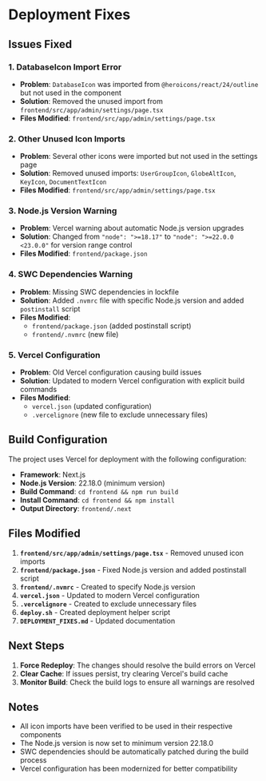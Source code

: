 # Deployment Fixes

## Issues Fixed

### 1. DatabaseIcon Import Error
- **Problem**: `DatabaseIcon` was imported from `@heroicons/react/24/outline` but not used in the component
- **Solution**: Removed the unused import from `frontend/src/app/admin/settings/page.tsx`
- **Files Modified**: `frontend/src/app/admin/settings/page.tsx`

### 2. Other Unused Icon Imports
- **Problem**: Several other icons were imported but not used in the settings page
- **Solution**: Removed unused imports: `UserGroupIcon`, `GlobeAltIcon`, `KeyIcon`, `DocumentTextIcon`
- **Files Modified**: `frontend/src/app/admin/settings/page.tsx`

### 3. Node.js Version Warning
- **Problem**: Vercel warning about automatic Node.js version upgrades
- **Solution**: Changed from `"node": ">=18.17"` to `"node": ">=22.0.0 <23.0.0"` for version range control
- **Files Modified**: `frontend/package.json`

### 4. SWC Dependencies Warning
- **Problem**: Missing SWC dependencies in lockfile
- **Solution**: Added `.nvmrc` file with specific Node.js version and added `postinstall` script
- **Files Modified**: 
  - `frontend/package.json` (added postinstall script)
  - `frontend/.nvmrc` (new file)

### 5. Vercel Configuration
- **Problem**: Old Vercel configuration causing build issues
- **Solution**: Updated to modern Vercel configuration with explicit build commands
- **Files Modified**: 
  - `vercel.json` (updated configuration)
  - `.vercelignore` (new file to exclude unnecessary files)

## Build Configuration

The project uses Vercel for deployment with the following configuration:

- **Framework**: Next.js
- **Node.js Version**: 22.18.0 (minimum version)
- **Build Command**: `cd frontend && npm run build`
- **Install Command**: `cd frontend && npm install`
- **Output Directory**: `frontend/.next`

## Files Modified

1. **`frontend/src/app/admin/settings/page.tsx`** - Removed unused icon imports
2. **`frontend/package.json`** - Fixed Node.js version and added postinstall script
3. **`frontend/.nvmrc`** - Created to specify Node.js version
4. **`vercel.json`** - Updated to modern Vercel configuration
5. **`.vercelignore`** - Created to exclude unnecessary files
6. **`deploy.sh`** - Created deployment helper script
7. **`DEPLOYMENT_FIXES.md`** - Updated documentation

## Next Steps

1. **Force Redeploy**: The changes should resolve the build errors on Vercel
2. **Clear Cache**: If issues persist, try clearing Vercel's build cache
3. **Monitor Build**: Check the build logs to ensure all warnings are resolved

## Notes

- All icon imports have been verified to be used in their respective components
- The Node.js version is now set to minimum version 22.18.0
- SWC dependencies should be automatically patched during the build process
- Vercel configuration has been modernized for better compatibility
